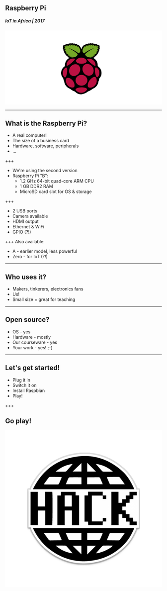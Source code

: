 ## Raspberry Pi
##### IoT in Africa | 2017
![Raspberry Pi](/assets/img/raspberry-pi-720x340.png)

---
## What is the Raspberry Pi?
* A real computer!
* The size of a business card
* Hardware, software, peripherals
* ...

+++
* We're using the second version
* Raspberry Pi "B":
  * 1.2 GHz 64-bit quad-core ARM CPU
  * 1 GB DDR2 RAM
  * MicroSD card slot for OS & storage

+++
  * 2 USB ports
  * Camera available
  * HDMI output
  * Ethernet & WiFi
  * GPIO (?!)

+++
Also available:
* A - earlier model, less powerful
* Zero - for IoT (?!)

---
## Who uses it?
* Makers, tinkerers, electronics fans
* Us!
* Small size = great for teaching

---
## Open source?
* OS - yes
* Hardware - mostly
* Our courseware - yes
* Your work - yes! ;-)

---
## Let's get started!
* Plug it in
* Switch it on
* Install Raspbian
* Play!

+++
## Go play!
![Hack](/assets/img/hack-600.png)
